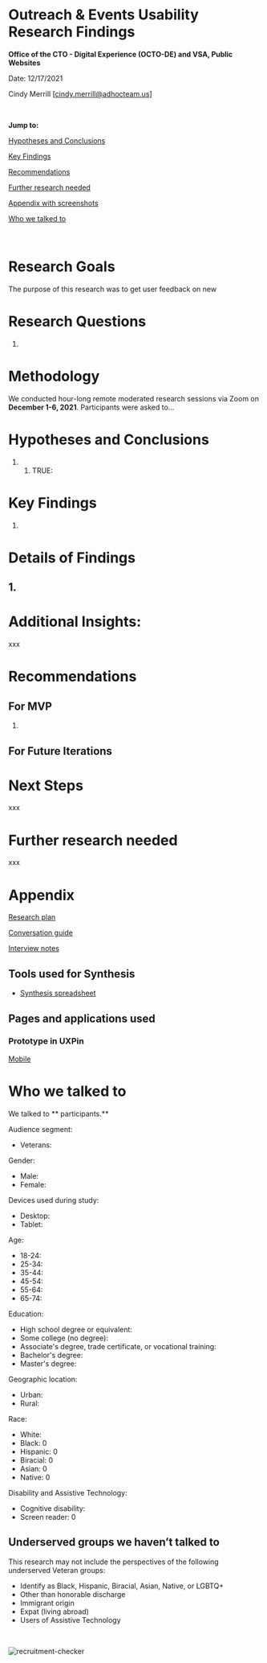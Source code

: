 # Outreach & Events Usability Research Findings 

**Office of the CTO - Digital Experience (OCTO-DE) and VSA, Public Websites**

Date: 12/17/2021

Cindy Merrill [cindy.merrill@adhocteam.us]

<br>

**Jump to:**

[Hypotheses and Conclusions](https://github.com/department-of-veterans-affairs/va.gov-team/blob/master/teams/vsa/teams/public-websites/outreach-and-events/research/research-findings.md#hypotheses-and-conclusions)

[Key Findings](https://github.com/department-of-veterans-affairs/va.gov-team/blob/master/teams/vsa/teams/public-websites/outreach-and-events/research/research-findings.md#key-findings)

[Recommendations](https://github.com/department-of-veterans-affairs/va.gov-team/blob/master/teams/vsa/teams/public-websites/outreach-and-events/research/research-findings.md#recommendations)

[Further research needed](https://github.com/department-of-veterans-affairs/va.gov-team/blob/master/teams/vsa/teams/public-websites/outreach-and-events/research/research-findings.md#further-research-needed)

[Appendix with screenshots](https://github.com/department-of-veterans-affairs/va.gov-team/blob/master/teams/vsa/teams/public-websites/outreach-and-events/research/research-findings.md#appendix)

[Who we talked to](https://github.com/department-of-veterans-affairs/va.gov-team/blob/master/teams/vsa/teams/public-websites/outreach-and-events/research/research-findings.md#who-we-talked-to)

<br>

# Research Goals

The purpose of this research was to get user feedback on new 

# Research Questions
1. 

# Methodology 

We conducted hour-long remote moderated research sessions via Zoom on **December 1-6, 2021**. Participants were asked to...

# Hypotheses and Conclusions

1. 
    1. TRUE: 

# Key Findings

1. 

# Details of Findings 

## 1. 


# Additional Insights: 

xxx

# Recommendations

## For MVP
1. 

## For Future Iterations

# Next Steps

xxx

# Further research needed

xxx

# Appendix

[Research plan](https://github.com/department-of-veterans-affairs/va.gov-team/tree/master/teams/vsa/teams/public-websites/outreach-and-events/research)

[Conversation guide](https://github.com/department-of-veterans-affairs/va.gov-team/blob/master/teams/vsa/teams/public-websites/outreach-and-events/research/conversation-guide.md)

[Interview notes](https://github.com/department-of-veterans-affairs/va.gov-team/tree/master/teams/vsa/teams/public-websites/outreach-and-events/research/notes)


## Tools used for Synthesis

- [Synthesis spreadsheet](xxx)

## Pages and applications used

### Prototype in UXPin

[Mobile](xxx)


# Who we talked to 
We talked to ** participants.**

Audience segment:
* Veterans:  

Gender:
* Male:  
* Female:  

Devices used during study: 
* Desktop:  
* Tablet: 

Age:
* 18-24: 
* 25-34: 
* 35-44: 
* 45-54: 
* 55-64: 
* 65-74: 

Education:
* High school degree or equivalent: 
* Some college (no degree): 
* Associate's degree, trade certificate, or vocational training: 
* Bachelor's degree: 
* Master's degree: 

Geographic location:
* Urban: 
* Rural: 

Race:
* White: 
* Black: 0
* Hispanic: 0
* Biracial: 0 
* Asian: 0
* Native: 0

Disability and Assistive Technology:
* Cognitive disability: 
* Screen reader: 0


## Underserved groups we haven’t talked to 

This research may not include the perspectives of the following underserved Veteran groups:
* Identify as Black, Hispanic, Biracial, Asian, Native, or LGBTQ+
* Other than honorable discharge
* Immigrant origin
* Expat (living abroad)
* Users of Assistive Technology

<br>

![recruitment-checker](xxx/images/recruitment-checker.png)
